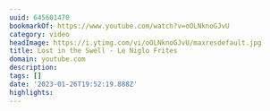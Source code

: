 ```yaml
---
uuid: 645601470
bookmarkOf: https://www.youtube.com/watch?v=oOLNknoGJvU
category: video
headImage: https://i.ytimg.com/vi/oOLNknoGJvU/maxresdefault.jpg
title: Lost in the Swell - Le Niglo Frites
domain: youtube.com
description:
tags: []
date: '2023-01-26T19:52:19.888Z'
highlights:
---
```




